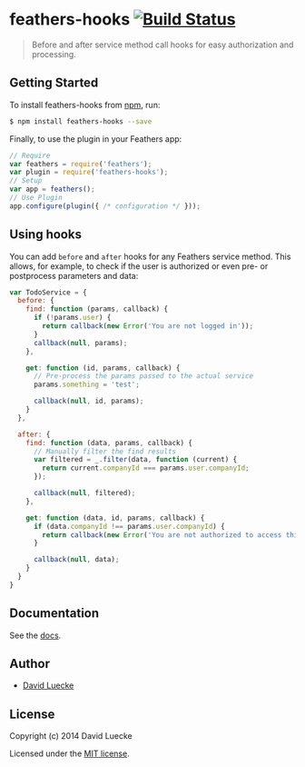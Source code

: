# feathers-hooks [![Build Status](https://travis-ci.org/daffl/feathers-hooks.png?branch=master)](https://travis-ci.org/daffl/feathers-hooks)

> Before and after service method call hooks for easy authorization and processing.

## Getting Started

To install feathers-hooks from [npm](https://www.npmjs.org/), run:

```bash
$ npm install feathers-hooks --save
```

Finally, to use the plugin in your Feathers app:

```javascript
// Require
var feathers = require('feathers');
var plugin = require('feathers-hooks');
// Setup
var app = feathers();
// Use Plugin
app.configure(plugin({ /* configuration */ }));
```

## Using hooks

You can add `before` and `after` hooks for any Feathers service method. This allows, for example,
to check if the user is authorized or even pre- or postprocess parameters and data:

```js
var TodoService = {
  before: {
    find: function (params, callback) {
      if (!params.user) {
        return callback(new Error('You are not logged in'));
      }
      callback(null, params);
    },

    get: function (id, params, callback) {
      // Pre-process the params passed to the actual service
      params.something = 'test';

      callback(null, id, params);
    }
  },

  after: {
    find: function (data, params, callback) {
      // Manually filter the find results
      var filtered = _.filter(data, function (current) {
        return current.companyId === params.user.companyId;
      });

      callback(null, filtered);
    },

    get: function (data, id, params, callback) {
      if (data.companyId !== params.user.companyId) {
        return callback(new Error('You are not authorized to access this information'));
      }

      callback(null, data);
    }
  }
}
```

## Documentation

See the [docs](docs/).

## Author

- [David Luecke](https://github.com/daffl)

## License

Copyright (c) 2014 David Luecke

Licensed under the [MIT license](LICENSE).